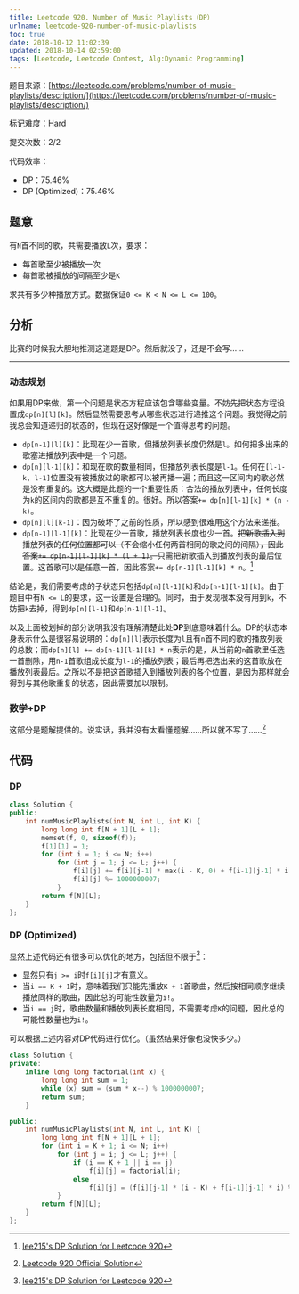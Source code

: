 ```yaml
---
title: Leetcode 920. Number of Music Playlists（DP）
urlname: leetcode-920-number-of-music-playlists
toc: true
date: 2018-10-12 11:02:39
updated: 2018-10-14 02:59:00
tags: [Leetcode, Leetcode Contest, Alg:Dynamic Programming]
---
```


题目来源：[https://leetcode.com/problems/number-of-music-playlists/description/](https://leetcode.com/problems/number-of-music-playlists/description/)

标记难度：Hard

提交次数：2/2

代码效率：

* DP：75.46%
* DP (Optimized)：75.46%

## 题意

有`N`首不同的歌，共需要播放`L`次，要求：

* 每首歌至少被播放一次
* 每首歌被播放的间隔至少是`K`

求共有多少种播放方式。数据保证`0 <= K < N <= L <= 100`。

## 分析

比赛的时候我大胆地推测这道题是DP。然后就没了，还是不会写……

---

### 动态规划

如果用DP来做，第一个问题是状态方程应该包含哪些变量。不妨先把状态方程设置成`dp[n][l][k]`。然后显然需要思考从哪些状态进行递推这个问题。我觉得之前我总会知道递归的状态的，但现在这好像是一个值得思考的问题。

* `dp[n-1][l][k]`：比现在少一首歌，但播放列表长度仍然是`l`。如何把多出来的歌塞进播放列表中是一个问题。
* `dp[n][l-1][k]`：和现在歌的数量相同，但播放列表长度是`l-1`。任何在`[l-1-k, l-1]`位置没有被播放过的歌都可以被再播一遍；而且这一区间内的歌必然是没有重复的。这大概是此题的一个重要性质：合法的播放列表中，任何长度为`k`的区间内的歌都是互不重复的。很好。所以答案`+= dp[n][l-1][k] * (n - k)`。
* `dp[n][l][k-1]`：因为破坏了之前的性质，所以感到很难用这个方法来递推。
* `dp[n-1][l-1][k]`：比现在少一首歌，播放列表长度也少一首。<del>把新歌插入到播放列表的任何位置都可以（不会缩小任何两首相同的歌之间的间隔），因此答案`+= dp[n-1][l-1][k] * (l + 1)`。</del>只需把新歌插入到播放列表的最后位置。这首歌可以是任意一首，因此答案`+= dp[n-1][l-1][k] * n`。[^lee215]

[^lee215]: [lee215's DP Solution for Leetcode 920](https://leetcode.com/problems/number-of-music-playlists/discuss/178415/C++JavaPython-DP-Solution)

结论是，我们需要考虑的子状态只包括`dp[n][l-1][k]`和`dp[n-1][l-1][k]`。由于题目中有`N <= L`的要求，这一设置是合理的。同时，由于发现根本没有用到`k`，不妨把`k`去掉，得到`dp[n][l-1]`和`dp[n-1][l-1]`。

以及上面被划掉的部分说明我没有理解清楚此处**DP**到底意味着什么。DP的状态本身表示什么是很容易说明的：`dp[n][l]`表示长度为`l`且有`n`首不同的歌的播放列表的总数；而`dp[n][l] += dp[n-1][l-1][k] * n`表示的是，从当前的`n`首歌里任选一首删除，用`n-1`首歌组成长度为`l-1`的播放列表；最后再把选出来的这首歌放在播放列表最后。之所以不是把这首歌插入到播放列表的各个位置，是因为那样就会得到与其他歌重复的状态，因此需要加以限制。

### 数学+DP

这部分是题解提供的。说实话，我并没有太看懂题解……所以就不写了……[^solution]

[^solution]: [Leetcode 920 Official Solution](https://leetcode.com/articles/number-of-music-playlists/)

## 代码

### DP

```cpp
class Solution {
public:
    int numMusicPlaylists(int N, int L, int K) {
        long long int f[N + 1][L + 1];
        memset(f, 0, sizeof(f));
        f[1][1] = 1;
        for (int i = 1; i <= N; i++)
            for (int j = 1; j <= L; j++) {
                f[i][j] += f[i][j-1] * max(i - K, 0) + f[i-1][j-1] * i;
                f[i][j] %= 1000000007;
            }
        return f[N][L];
    }
};
```

### DP (Optimized)

显然上述代码还有很多可以优化的地方，包括但不限于[^lee215]：

* 显然只有`j >= i`时`f[i][j]`才有意义。
* 当`i == K + 1`时，意味着我们只能先播放`K + 1`首歌曲，然后按相同顺序继续播放同样的歌曲，因此总的可能性数量为`i!`。
* 当`i == j`时，歌曲数量和播放列表长度相同，不需要考虑`K`的问题，因此总的可能性数量也为`i!`。

可以根据上述内容对DP代码进行优化。（虽然结果好像也没快多少。）

```cpp
class Solution {
private:
    inline long long factorial(int x) {
        long long int sum = 1;
        while (x) sum = (sum * x--) % 1000000007;
        return sum;
    }

public:
    int numMusicPlaylists(int N, int L, int K) {
        long long int f[N + 1][L + 1];
        for (int i = K + 1; i <= N; i++)
            for (int j = i; j <= L; j++) {
                if (i == K + 1 || i == j)
                    f[i][j] = factorial(i);
                else
                    f[i][j] = (f[i][j-1] * (i - K) + f[i-1][j-1] * i) % 1000000007;
            }
        return f[N][L];
    }
};
```
